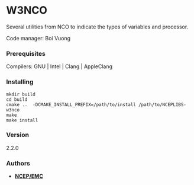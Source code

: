 # W3NCO

Several utilities from NCO to indicate the types of variables and processor.

Code manager: Boi Vuong


### Prerequisites

Compilers: GNU | Intel | Clang | AppleClang 


### Installing

```
mkdir build
cd build
cmake ..  -DCMAKE_INSTALL_PREFIX=/path/to/install /path/to/NCEPLIBS-w3nco
make 
make install
```


### Version

2.2.0


### Authors

* **[NCEP/EMC](mailto:NCEP.List.EMC.nceplibs.Developers@noaa.gov)**

